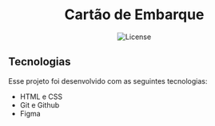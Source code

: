 <h1 align="center"> Cartão de Embarque </h1>

<p align="center">
  <img alt="License" src="https://img.shields.io/static/v1?label=license&message=MIT&color=#FFFAFA&labelColor=#9AB5EC">
</p>

## Tecnologias

Esse projeto foi desenvolvido com as seguintes tecnologias:

- HTML e CSS
- Git e Github
- Figma
